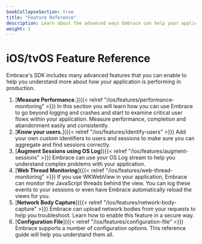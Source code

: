 ```yaml
---
bookCollapseSection: true
title: "Feature Reference"
description: Learn about the advanced ways Embrace can help your application
weight: 2
---
```


# iOS/tvOS Feature Reference

Embrace's SDK includes many advanced features that you can enable to help you understand more about
how your application is performing in production.

1. [**Measure Performance.**]({{< relref "/ios/features/performance-monitoring" >}}) In this section you will learn how you can use Embrace to go beyond logging and crashes and start to examine critical user flows within your application. Measure performance, completion and abandonment easily and consistently.
1. [**Know your users.**]({{< relref "/ios/features/identify-users" >}}) Add your own custom identifiers to users and sessions to make sure you can aggregate and find sessions correctly.
1. [**Augment Sessions using OS Log**]({{< relref "/ios/features/augment-sessions" >}}) Embrace can use your OS Log stream to help you understand complex problems with your application.
1. [**Web Thread Monitoring**]({{< relref "/ios/features/web-thread-monitoring" >}}) If you use WKWebView in your application, Embrace can monitor the JavaScript threads behind the view. You can log these events to your sessions or even have Embrace automatically reload the views for you.
1. [**Network Body Capture**]({{< relref "/ios/features/network-body-capture" >}}) Embrace can upload network bodies from your requests to help you troubleshoot.  Learn how to enable this feature in a secure way.
1. [**Configuration File**]({{< relref "/ios/features/configuration-file" >}}) Embrace supports a number of configuration options. This reference guide will help you understand them all.

